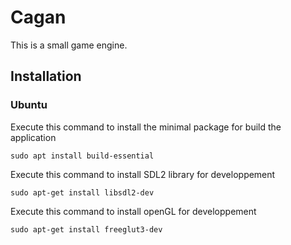 
# Cagan

This is a small game engine.

## Installation

### Ubuntu

Execute this command to install the minimal package for build the application

```sudo apt install build-essential```

Execute this command to install SDL2 library for developpement

```sudo apt-get install libsdl2-dev```

Execute this command to install openGL for developpement

```sudo apt-get install freeglut3-dev```
